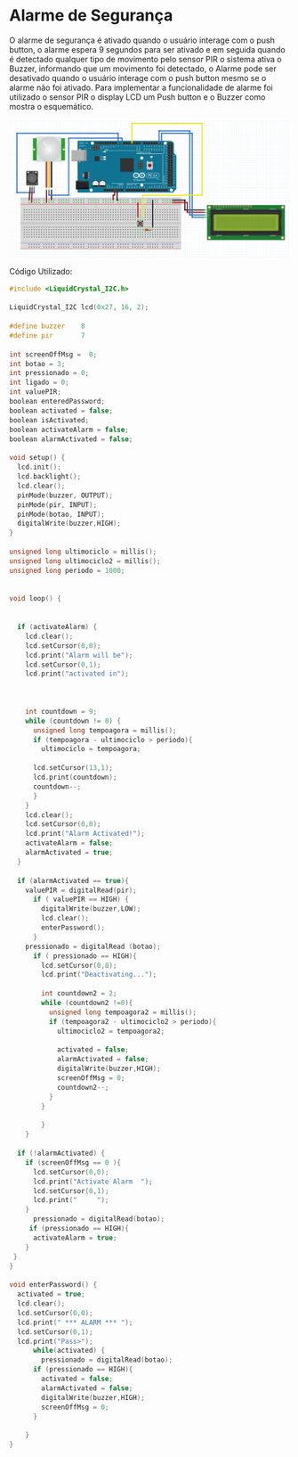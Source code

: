 # Alarme de Segurança

O alarme de segurança é ativado quando o usuário interage com o push button, o alarme espera 9 segundos para ser ativado e em seguida quando é detectado qualquer tipo de movimento pelo sensor PIR o sistema ativa o Buzzer, informando que um movimento foi detectado, o Alarme pode ser desativado quando o usuário interage com o push button mesmo se o alarme não foi ativado.
Para implementar a funcionalidade de alarme foi utilizado o sensor PIR o display LCD um Push button e o Buzzer como mostra o esquemático.

<img src = "alarme fritzing.png" alt = "portao circuito" width = "1000" />

Código Utilizado:

```C
#include <LiquidCrystal_I2C.h> 

LiquidCrystal_I2C lcd(0x27, 16, 2);

#define buzzer    8
#define pir       7

int screenOffMsg =  0;
int botao = 3;
int pressionado = 0;
int ligado = 0;
int valuePIR;
boolean enteredPassword;
boolean activated = false; 
boolean isActivated;
boolean activateAlarm = false;
boolean alarmActivated = false;

void setup() { 
  lcd.init();        
  lcd.backlight();  
  lcd.clear();      
  pinMode(buzzer, OUTPUT); 
  pinMode(pir, INPUT); 
  pinMode(botao, INPUT);
  digitalWrite(buzzer,HIGH);
}

unsigned long ultimociclo = millis();
unsigned long ultimociclo2 = millis();
unsigned long periodo = 1000;


void loop() {
  
  
  if (activateAlarm) {
    lcd.clear();
    lcd.setCursor(0,0);
    lcd.print("Alarm will be");
    lcd.setCursor(0,1);
    lcd.print("activated in");

    
    
    int countdown = 9; 
    while (countdown != 0) {
      unsigned long tempoagora = millis();
      if (tempoagora - ultimociclo > periodo){
        ultimociclo = tempoagora;

      lcd.setCursor(13,1);
      lcd.print(countdown);
      countdown--;
      }
    }
    lcd.clear();
    lcd.setCursor(0,0);
    lcd.print("Alarm Activated!");
    activateAlarm = false;
    alarmActivated = true;
  }

  if (alarmActivated == true){
    valuePIR = digitalRead(pir);
      if ( valuePIR == HIGH) {
        digitalWrite(buzzer,LOW);  
        lcd.clear();
        enterPassword();
      }
    pressionado = digitalRead (botao);
      if ( pressionado == HIGH){
        lcd.setCursor(0,0);
        lcd.print("Deactivating...");

        int countdown2 = 2;
        while (countdown2 !=0){
          unsigned long tempoagora2 = millis();
          if (tempoagora2 - ultimociclo2 > periodo){
            ultimociclo2 = tempoagora2;

            activated = false;
            alarmActivated = false;
            digitalWrite(buzzer,HIGH);
            screenOffMsg = 0;
            countdown2--;
          }
        }
        
        }
    }

  if (!alarmActivated) {
    if (screenOffMsg == 0 ){
      lcd.setCursor(0,0);
      lcd.print("Activate Alarm  ");
      lcd.setCursor(0,1);
      lcd.print("     ");
    }
      pressionado = digitalRead(botao);
     if (pressionado == HIGH){        
      activateAlarm = true;            
    }
 }
}

void enterPassword() {
  activated = true;
  lcd.clear();
  lcd.setCursor(0,0);
  lcd.print(" *** ALARM *** ");
  lcd.setCursor(0,1);
  lcd.print("Pass>");
      while(activated) {
        pressionado = digitalRead(botao);
      if (pressionado == HIGH){
        activated = false;
        alarmActivated = false;
        digitalWrite(buzzer,HIGH);
        screenOffMsg = 0;
      }
          
    }
}
```
